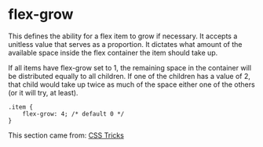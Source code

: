 # flex-grow
This defines the ability for a flex item to grow if necessary. It accepts a unitless value that serves as a proportion. It dictates what amount of the available space inside the flex container the item should take up.

If all items have flex-grow set to 1, the remaining space in the container will be distributed equally to all children. If one of the children has a value of 2, that child would take up twice as much of the space either one of the others (or it will try, at least).

```
.item {
    flex-grow: 4; /* default 0 */
}
```

This section came from: [CSS Tricks](https://css-tricks.com/snippets/css/a-guide-to-flexbox/)
